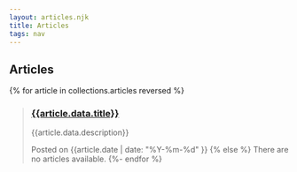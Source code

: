```yaml
---
layout: articles.njk
title: Articles
tags: nav
---
```

## Articles

{% for article in collections.articles reversed %}
> ### [{{article.data.title}}]({{article.url}})
>
> {{article.data.description}}
> 
> <span class="meta">Posted on {{article.date | date: "%Y-%m-%d" }}</span>
{% else %}
  There are no articles available.
{%- endfor %}